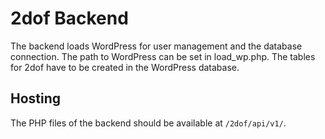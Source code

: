 # 2dof Backend

The backend loads WordPress for user management and the database connection. The path to WordPress can be set in load_wp.php. The tables for 2dof have to be created in the WordPress database.  

## Hosting
The PHP files of the backend should be available at `/2dof/api/v1/`.